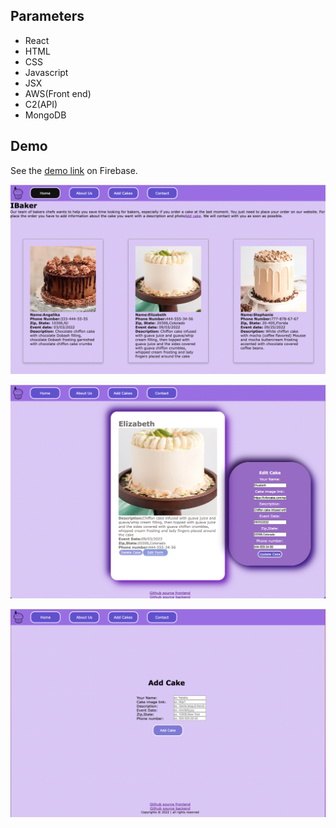 ## Parameters
+ React
+ HTML
+ CSS
+ Javascript
+ JSX
+ AWS(Front end)
+ C2(API)
+ MongoDB


## Demo
See the [demo link](https://cookie-app-frontend-np.web.app) on Firebase. 

![Demo screen shot](https://github.com/NatalliaPahosava/cookies-frontend/blob/main/src/image/demo--1.png)

![Demo screen shot](https://github.com/NatalliaPahosava/cookies-frontend/blob/main/src/image/demo--2.png)

![Demo screen shot](https://github.com/NatalliaPahosava/cookies-frontend/blob/main/src/image/demo--3.png)